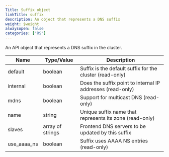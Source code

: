```yaml
---
Title: Suffix object
linkTitle: suffix
description: An object that represents a DNS suffix
weight: $weight
alwaysopen: false
categories: ["RS"]
---
```


An API object that represents a DNS suffix in the cluster.

| Name | Type/Value | Description |
|------|------------|-------------|
| default | boolean | Suffix is the default suffix for the cluster (read-only) |
| internal | boolean | Does the suffix point to internal IP addresses (read-only) |
| mdns | boolean | Support for multicast DNS (read-only) |
| name | string | Unique suffix name that represents its zone (read-only) |
| slaves | array of strings | Frontend DNS servers to be updated by this suffix |
| use_aaaa_ns | boolean | Suffix uses AAAA NS entries (read-only) |